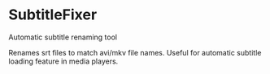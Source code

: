 SubtitleFixer
=============

Automatic subtitle renaming tool

Renames srt files to match avi/mkv file names. Useful for automatic subtitle loading feature in media players. 
